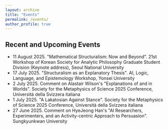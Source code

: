 ```yaml
---
layout: archive
title: "Events"
permalink: /events/
author_profile: true
---
```


## Recent and Upcoming Events
 * 11 August 2025. "Mathematical Structuralism: Now and Beyond". 21st Workshop of Korean Society for Analytic Philosophy Graduate Student Division (Keynote address), Seoul National University
 * 17 July 2025. "Structuralism as an Explanatory Thesis". AI, Logic, Language, and Epistemology Workshop, Yonsei University
 * 2 July 2025. Comment on Alastair Wilson's "Explanations of and in Worlds". Society for the Metaphysics of Science 2025 Conference, Università della Svizzera italiana
 * 1 July 2025. "A Lakatosian Against Stance". Society for the Metaphysics of Science 2025 Conference, Università della Svizzera italiana
 * 27 June 2025. Comment on HyeJeong Han's "AI Researchers, Experimenters, and an Activity-centric Approach to Persuasion". Sungkyunkwan University



<!--
 * 31 May 2025. "Does ‘Free Will’ Describe Free Will?". The Interdisciplinary Conference on Experiments and Concepts, Pusan National University
 * 24 May 2025. "In Defense of Scientific Metaphysics". Korean Society for Analytic Philosophy Spring Conference, Yonsei University
 * 21 April 2025. "Theoretical Equivalence, Metaphysical Grounding, Anti-Exceptionalism". Korean Association for Logic Monthly Seminar
 * 3 January 2025. "A Lakatosian Against Stance". The Institute for Philosophy and Liberal Arts, Sungkyunkwan University
 * 15 November 2024. "Metaphysical Perspicuity". 29th Biennial Meeting of the Philosophy of Science Association, New Orleans
 * 5 November 2024. "Category Theory as an Explanatory Foundation". 14th Disputatio Workshop, Kyungnam University
 * 30 August 2024. "How We Learned to Stop Worrying and Love 'Model' in Mathematics". 9th Annual Conference of the Society for the Metaphysics of Science
 * 21 August 2024. "When Structuralism Meets Inferentialism". Korean Society for Analytic Philosophy Summer Conference, Hankuk University of Foreign Studies
 * 13 August 2024. "Model-theoretic Inferentialism". Korean Association for Logic Summer Conference, Yonsei University
 * 21 March 2024. "Category Theory as an Explanatory Foundation". Pacific APA Colloquium, Portland
 * 23 February 2024. "Metaphysical Perspicuity". Central APA Poster Session, New Orleans
 * 5 January 2024. "Category Theory as an Explanatory Foundation". Joint Mathematics Meetings: AMS Special Session on Mathematics and Philosophy, San Francisco
 * 5 November 2023. "Category Theory as an Explanatory Foundation". Midwest PhilMath Workshop, University of Notre Dame 
 * 27 September 2023. “Conceptions of a Foundation in Mathematics”. Philosophy Colloquium Series, California State University, Chico
 * 11 August 2023. Comment on Sabrina Hao's "What are scientists talking about when they talk about particles?". Society for the Metaphysics of Science 2023 Conference, Dalhousie University
 * 11 August 2023. "Metaphysical Perspicuity". Society for the Metaphysics of Science 2023 Conference, Dalhousie University
 * 29 April 2023. Comment on Aglaia von Götz’s “How to count to one and a half”. Berkeley-Stanford-Davis Graduate Conference
 * 7 April 2023. “When Structuralism Meets Inferentialism”. Pacific APA, San Francisco
 * 24 February 2023. “Conceptions of a Foundation in Mathematics”. Central APA, Denver
 * 11 November 2022. “More Philosophies by Less Philosophy when the Practice doesn’t Settle Philosophy”. PSA Poster Session, Pittsburgh
 * 14 August 2022. Comment on Shmuel Gomes’ “Is Consciousness Required for Moral Standing?”. 15th Annual Rocky Mountain Ethics Congress
 * 29 June 2022. “More Philosophies by Less Philosophy when the Practice doesn’t Settle Philosophy”. Annual Conference for the Korean Society of Philosophy of Science
 * 24 June 2022. “When Structuralism Meets Inferentialism”. Annual Conference of the Australasian Association of Logic
 * 14 May 2022. “Foundation as Scaffolding”. Annual Meeting of the Canadian Society for History and Philosophy of Mathematics
-->


